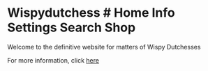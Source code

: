 # Wispydutchess # Home Info Settings Search Shop

Welcome to the definitive website for matters of Wispy Dutchesses

For more information, click [here](https://inkvoiid.netlify.app/)
